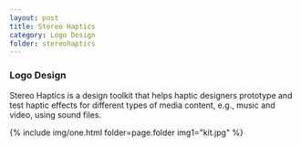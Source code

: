 ```yaml
---
layout: post
title: Stereo Haptics
category: Logo Design
folder: stereohaptics
---
```

### Logo Design
Stereo Haptics is a design toolkit that helps haptic designers prototype and test haptic effects for different types of media content, e.g., music and video, using sound files.

{% include img/one.html
     folder=page.folder
     img1="kit.jpg"  %}
